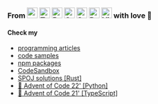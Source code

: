 ### From <img height="24" width="24" src="https://unpkg.com/simple-icons@v3/icons/rust.svg" title="" /> <img height="24" width="24" src="https://unpkg.com/simple-icons@v3/icons/typescript.svg" title="TypeScript" /> <img height="24" width="24" src="https://unpkg.com/simple-icons@v3/icons/react.svg" title="React" /> <img height="24" width="24" src="https://unpkg.com/simple-icons@v3/icons/graphql.svg" title="GraphQL" /> <img height="24" width="24" src="https://unpkg.com/simple-icons@v3/icons/sass.svg" title="Sass" /> <img height="24" width="24" src="https://unpkg.com/simple-icons@v3/icons/docker.svg" title="Docker" /> <img height="24" width="24" src="https://unpkg.com/simple-icons@v3/icons/visualstudiocode.svg" title="Visual Studio Code" /> with love :rocket:

#### Check my

- <a href="https://github.com/twistezo/articles">programming articles</a>
- <a href="https://github.com/twistezo/code-samples">code samples</a>
- <a href="https://www.npmjs.com/~twistezo">npm packages</a>
- <a href="https://codesandbox.io/u/twistezo">CodeSandbox</a>
- <a href="https://github.com/twistezo/spoj">SPOJ solutions [Rust]</a>
- <a href="https://github.com/twistezo/advent-of-code-2022">:christmas_tree: Advent of Code 22' [Python]</a>
- <a href="https://github.com/twistezo/advent-of-code-2021">:christmas_tree: Advent of Code 21' [TypeScript]</a>
